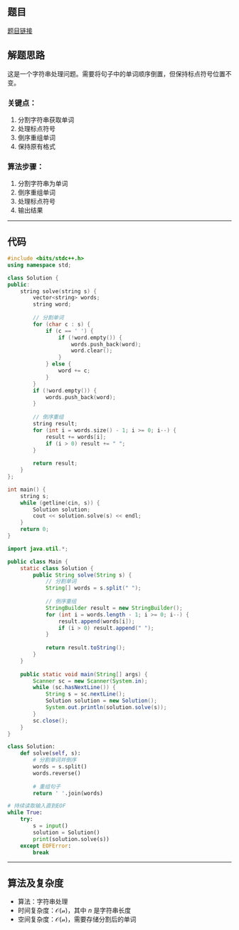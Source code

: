 ## 题目
[题目链接](https://www.nowcoder.com/practice/ee5de2e7c45a46a090c1ced2fdc62355?tpId=182&tqId=69389&sourceUrl=/exam/oj&channenl=wgithub&fromPut=wgithub)

## 解题思路

这是一个字符串处理问题。需要将句子中的单词顺序倒置，但保持标点符号位置不变。

### 关键点：
1. 分割字符串获取单词
2. 处理标点符号
3. 倒序重组单词
4. 保持原有格式

### 算法步骤：
1. 分割字符串为单词
2. 倒序重组单词
3. 处理标点符号
4. 输出结果

---

## 代码

```cpp []
#include <bits/stdc++.h>
using namespace std;

class Solution {
public:
    string solve(string s) {
        vector<string> words;
        string word;
        
        // 分割单词
        for (char c : s) {
            if (c == ' ') {
                if (!word.empty()) {
                    words.push_back(word);
                    word.clear();
                }
            } else {
                word += c;
            }
        }
        if (!word.empty()) {
            words.push_back(word);
        }
        
        // 倒序重组
        string result;
        for (int i = words.size() - 1; i >= 0; i--) {
            result += words[i];
            if (i > 0) result += " ";
        }
        
        return result;
    }
};

int main() {
    string s;
    while (getline(cin, s)) {
        Solution solution;
        cout << solution.solve(s) << endl;
    }
    return 0;
}
```


```java []
import java.util.*;

public class Main {
    static class Solution {
        public String solve(String s) {
            // 分割单词
            String[] words = s.split(" ");
            
            // 倒序重组
            StringBuilder result = new StringBuilder();
            for (int i = words.length - 1; i >= 0; i--) {
                result.append(words[i]);
                if (i > 0) result.append(" ");
            }
            
            return result.toString();
        }
    }
    
    public static void main(String[] args) {
        Scanner sc = new Scanner(System.in);
        while (sc.hasNextLine()) {
            String s = sc.nextLine();
            Solution solution = new Solution();
            System.out.println(solution.solve(s));
        }
        sc.close();
    }
}
```
```python []
class Solution:
    def solve(self, s):
        # 分割单词并倒序
        words = s.split()
        words.reverse()
        
        # 重组句子
        return ' '.join(words)

# 持续读取输入直到EOF
while True:
    try:
        s = input()
        solution = Solution()
        print(solution.solve(s))
    except EOFError:
        break
```


---

## 算法及复杂度
- 算法：字符串处理
- 时间复杂度：$\mathcal{O(n)}$，其中 $n$ 是字符串长度
- 空间复杂度：$\mathcal{O(n)}$，需要存储分割后的单词
